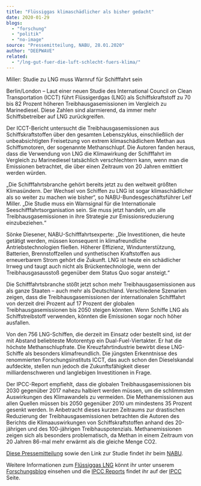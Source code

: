 ```yaml
---
title: "Flüssiggas klimaschädlicher als bisher gedacht"
date: 2020-01-29
blogs: 
  - "forschung"
  - "politik"
  - "no-image"
source: "Pressemitteilung, NABU, 28.01.2020"
author: "DEEPWAVE"
related: 
  - "/lng-gut-fuer-die-luft-schlecht-fuers-klima/"
---
```


Miller: Studie zu LNG muss Warnruf für Schifffahrt sein

Berlin/London – Laut einer neuen Studie des International Council on Clean Transportation (ICCT) führt Flüssigerdgas (LNG) als Schiffskraftstoff zu 70 bis 82 Prozent höheren Treibhausgasemissionen im Vergleich zu Marinediesel. Diese Zahlen sind alarmierend, da immer mehr Schiffsbetreiber auf LNG zurückgreifen.

Der ICCT-Bericht untersucht die Treibhausgasemissionen aus Schiffskraftstoffen über den gesamten Lebenszyklus, einschließlich der unbeabsichtigten Freisetzung von extrem klimaschädlichem Methan aus Schiffsmotoren, der sogenannte Methanschlupf. Die Autoren fanden heraus, dass die Verwendung von LNG die Klimawirkung der Schifffahrt im Vergleich zu Marinediesel tatsächlich verschlechtern kann, wenn man die Emissionen betrachtet, die über einen Zeitraum von 20 Jahren emittiert werden würden.

„Die Schifffahrtsbranche gehört bereits jetzt zu den weltweit größten Klimasündern. Der Wechsel von Schiffen zu LNG ist sogar klimaschädlicher als so weiter zu machen wie bisher“, so NABU-Bundesgeschäftsführer Leif Miller. „Die Studie muss ein Warnsignal für die Internationale Seeschifffahrtsorganisation sein. Sie muss jetzt handeln, um alle Treibhausgasemissionen in ihre Strategie zur Emissionsreduzierung einzubeziehen.“

Sönke Diesener, NABU-Schifffahrtsexperte: „Die Investitionen, die heute getätigt werden, müssen konsequent in klimafreundliche Antriebstechnologien fließen. Höherer Effizienz, Windunterstützung, Batterien, Brennstoffzellen und synthetischen Kraftstoffen aus erneuerbarem Strom gehört die Zukunft. LNG ist heute ein schädlicher Irrweg und taugt auch nicht als Brückentechnologie, wenn der Treibhausgasausstoß gegenüber dem Status Quo sogar ansteigt.“

Die Schifffahrtsbranche stößt jetzt schon mehr Treibhausgasemissionen aus als ganze Staaten – auch mehr als Deutschland. Verschiedene Szenarien zeigen, dass die Treibhausgasemissionen der internationalen Schifffahrt von derzeit drei Prozent auf 17 Prozent der globalen Treibhausgasemissionen bis 2050 steigen könnten. Wenn Schiffe LNG als Schiffstreibstoff verwenden, könnten die Emissionen sogar noch höher ausfallen.

Von den 756 LNG-Schiffen, die derzeit im Einsatz oder bestellt sind, ist der mit Abstand beliebteste Motorentyp ein Dual-Fuel-Viertakter. Er hat die höchste Methanschlupfrate. Die Kreuzfahrtindustrie bewirbt diese LNG-Schiffe als besonders klimafreundlich. Die jüngsten Erkenntnisse des renommierten Forschungsinstituts ICCT, das auch schon den Dieselskandal aufdeckte, stellen nun jedoch die Zukunftsfähigkeit dieser milliardenschweren und langlebigen Investitionen in Frage.

Der IPCC-Report empfiehlt, dass die globalen Treibhausgasemissionen bis 2030 gegenüber 2017 nahezu halbiert werden müssen, um die schlimmsten Auswirkungen des Klimawandels zu vermeiden. Die Methanemissionen aus allen Quellen müssen bis 2050 gegenüber 2010 um mindestens 35 Prozent gesenkt werden. In Anbetracht dieses kurzen Zeitraums zur drastischen Reduzierung der Treibhausgasemissionen betrachten die Autoren des Berichts die Klimaauswirkungen von Schiffskraftstoffen anhand des 20-jährigen und des 100-jährigen Treibhauspotenzials. Methanemissionen zeigen sich als besonders problematisch, da Methan in einem Zeitraum von 20 Jahren 86-mal mehr erwärmt als die gleiche Menge CO2.

[Diese Pressemitteilung](https://www.nabu.de/presse/pressemitteilungen/index.php?popup=true&show=28302&db=presseservice) sowie den Link zur Studie findet ihr beim [NABU](https://www.nabu.de/).

Weitere Informationen zum [Flüssiggas LNG](https://www.deepwave.org/lng-gut-fuer-die-luft-schlecht-fuers-klima/) könnt ihr unter unserem [Forschungsblog](https://www.deepwave.org/blogs/forschung/) einsehen und die [IPCC Reports](https://www.ipcc.ch/reports/) findet ihr auf der [IPCC](https://www.ipcc.ch/) Seite.
